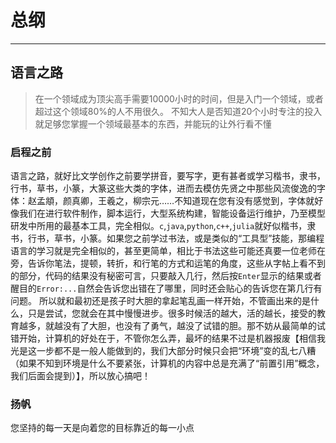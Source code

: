 # 总纲
------
## 语言之路
> 在一个领域成为顶尖高手需要10000小时的时间，但是入门一个领域，或者超过这个领域80%的人不用很久。 不知大人是否知道20个小时专注的投入就足够您掌握一个领域最基本的东西，并能玩的让外行看不懂
### 启程之前
  语言之路，就好比文学创作之前要学拼音，要写字，更有甚者或学习楷书，隶书，行书，草书，小篆，大篆这些大类的字体，进而去模仿先贤之中那些风流俊逸的字体：赵孟頫，颜真卿，王羲之，柳宗元……不知道现在您有没有感觉到，字体就好像我们在进行软件制作，脚本运行，大型系统构建，智能设备运行维护，乃至模型研发中所用的最基本工具，完全相似。`c`,`java`,`python`,`c++`,`julia`就好似楷书，隶书，行书，草书，小篆。如果您之前学过书法，或是类似的“工具型”技能，那编程语言的学习就是完全相似的，甚至更简单，相比于书法这些可能还真要一位老师在旁，告诉你笔法，提顿，转折，和行笔的方式和运笔的角度，这些从字帖上看不到的部分，代码的结果没有秘密可言，只要敲入几行，然后按`Enter`显示的结果或者醒目的`Error:...`自然会告诉您出错在了哪里，同时还会贴心的告诉您在第几行有问题。
  所以就和最初还是孩子时大胆的拿起笔乱画一样开始，不管画出来的是什么，只是尝试，您就会在其中慢慢进步。很多时候活的越大，活的越长，接受的教育越多，就越没有了大胆，也没有了勇气，越没了试错的胆。那不妨从最简单的试错开始，计算机的好处在于，不管你怎么弄，最坏的结果不过是机器报废【相信我光是这一步都不是一般人能做到的，我们大部分时候只会把“环境”变的乱七八糟（如果不知到环境是什么不要紧张，计算机的内容中总是充满了“前置引用”概念，我们后面会提到）】，所以放心搞吧！
  
### 扬帆
  您坚持的每一天是向着您的目标靠近的每一小点
  
  

